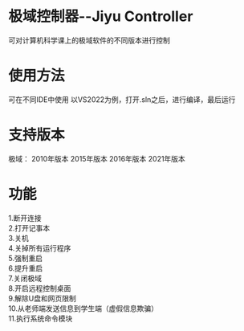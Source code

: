 # 极域控制器--Jiyu Controller
可对计算机科学课上的极域软件的不同版本进行控制
# 使用方法
可在不同IDE中使用
以VS2022为例，打开.sln之后，进行编译，最后运行
# 支持版本
极域：
2010年版本
2015年版本
2016年版本
2021年版本
# 功能
1.断开连接  
2.打开记事本  
3.关机  
4.关掉所有运行程序  
5.强制重启  
6.提升重启  
7.关闭极域  
8.开启远程控制桌面  
9.解除U盘和网页限制  
10.从老师端发送信息到学生端（虚假信息欺骗）  
11.执行系统命令模块
